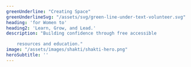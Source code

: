 ```yaml
---
greenUnderline: "Creating Space"
greenUnderlineSvg: "/assets/svg/green-line-under-text-volunteer.svg"
heading: 'for Women to' 
heading2: 'Learn, Grow, and Lead.'
description: "Building confidence through free accessible 

    resources and education."
image: "/assets/images/shakti/shakti-hero.png"
heroSubtitle: ''
---
```





















<!-- ---
title: " A dedicated initiative aimed at fostering the development of women "
description : "There is no force more powerful than a woman determined to rise."
--- -->
